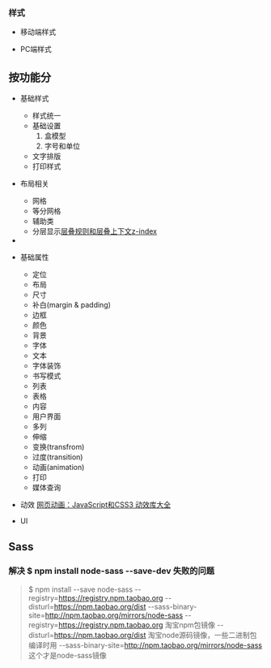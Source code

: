 ### 样式

- 移动端样式

- PC端样式


## 按功能分
- 基础样式
    * 样式统一
    * 基础设置
        1. 盒模型
        2. 字号和单位
    * 文字排版
    * 打印样式
- 布局相关
    * 网格
    * 等分网格
    * 辅助类
    * 分层显示[层叠规则和层叠上下文z-index](http://www.w3help.org/zh-cn/kb/013/)
- 

- 基础属性
    * 定位
    * 布局
    * 尺寸
    * 补白(margin & padding)
    * 边框
    * 颜色
    * 背景
    * 字体
    * 文本
    * 字体装饰
    * 书写模式
    * 列表
    * 表格
    * 内容
    * 用户界面
    * 多列
    * 伸缩
    * 变换(transfrom)
    * 过度(transition)
    * 动画(animation)
    * 打印
    * 媒体查询


- 动效
[网页动画：JavaScript和CSS3 动效库大全](http://www.ui.cn/detail/16348.html)

- UI


## Sass
<!-- npm install node-sass --registry=http://registry.npm.taobao.org -->
### 解决 $ npm install node-sass --save-dev 失败的问题
> $  npm install --save node-sass --registry=https://registry.npm.taobao.org --disturl=https://npm.taobao.org/dist --sass-binary-site=http://npm.taobao.org/mirrors/node-sass
> --registry=https://registry.npm.taobao.org 淘宝npm包镜像
> --disturl=https://npm.taobao.org/dist 淘宝node源码镜像，一些二进制包编译时用
> --sass-binary-site=http://npm.taobao.org/mirrors/node-sass 这个才是node-sass镜像


